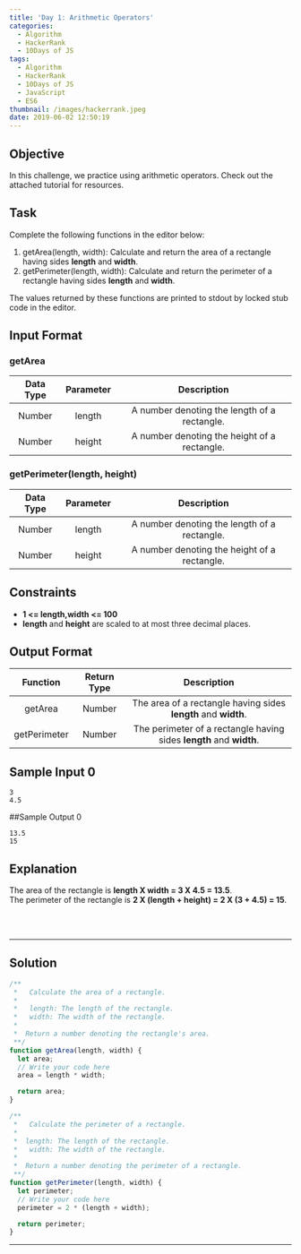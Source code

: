 ```yaml
---
title: 'Day 1: Arithmetic Operators'
categories:
  - Algorithm
  - HackerRank
  - 10Days of JS
tags:
  - Algorithm
  - HackerRank
  - 10Days of JS
  - JavaScript
  - ES6
thumbnail: /images/hackerrank.jpeg
date: 2019-06-02 12:50:19
---
```


## Objective

In this challenge, we practice using arithmetic operators. Check out the attached tutorial for resources.

<!-- more -->

## Task

Complete the following functions in the editor below:

1. getArea(length, width): Calculate and return the area of a rectangle having sides **length** and **width**.
2. getPerimeter(length, width): Calculate and return the perimeter of a rectangle having sides **length** and **width**.

The values returned by these functions are printed to stdout by locked stub code in the editor.

## Input Format

### getArea

| Data Type | Parameter |                 Description                  |
| :-------: | :-------: | :------------------------------------------: |
|  Number   |  length   | A number denoting the length of a rectangle. |
|  Number   |  height   | A number denoting the height of a rectangle. |

### getPerimeter(length, height)

| Data Type | Parameter |                 Description                  |
| :-------: | :-------: | :------------------------------------------: |
|  Number   |  length   | A number denoting the length of a rectangle. |
|  Number   |  height   | A number denoting the height of a rectangle. |

## Constraints

- **1 <= length,width <= 100**
- **length** and **height** are scaled to at most three decimal places.

## Output Format

|   Function   | Return Type |                             Description                             |
| :----------: | :---------: | :-----------------------------------------------------------------: |
|   getArea    |   Number    |   The area of a rectangle having sides **length** and **width**.    |
| getPerimeter |   Number    | The perimeter of a rectangle having sides **length** and **width**. |

## Sample Input 0

```
3
4.5
```

##Sample Output 0

```
13.5
15
```

## Explanation

The area of the rectangle is **length X width = 3 X 4.5 = 13.5**.<br/>
The perimeter of the rectangle is **2 X (length + height) = 2 X (3 + 4.5) = 15**.

<br/>
<br/>

---

## Solution

```javascript
/**
 *   Calculate the area of a rectangle.
 *
 *   length: The length of the rectangle.
 *   width: The width of the rectangle.
 *
 *	Return a number denoting the rectangle's area.
 **/
function getArea(length, width) {
  let area;
  // Write your code here
  area = length * width;

  return area;
}

/**
 *   Calculate the perimeter of a rectangle.
 *
 *	length: The length of the rectangle.
 *   width: The width of the rectangle.
 *
 *	Return a number denoting the perimeter of a rectangle.
 **/
function getPerimeter(length, width) {
  let perimeter;
  // Write your code here
  perimeter = 2 * (length + width);

  return perimeter;
}
```

---
